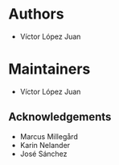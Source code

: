 # Authors 

- Víctor López Juan

# Maintainers

- Víctor López Juan

## Acknowledgements

- Marcus Millegård
- Karin Nelander
- José Sánchez
